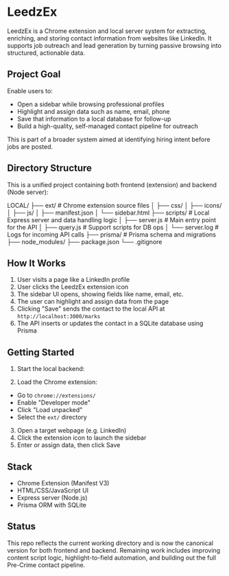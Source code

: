 # LeedzEx

LeedzEx is a Chrome extension and local server system for extracting, enriching, and storing contact information from websites like LinkedIn. It supports job outreach and lead generation by turning passive browsing into structured, actionable data.

## Project Goal

Enable users to:
- Open a sidebar while browsing professional profiles
- Highlight and assign data such as name, email, phone
- Save that information to a local database for follow-up
- Build a high-quality, self-managed contact pipeline for outreach

This is part of a broader system aimed at identifying hiring intent before jobs are posted.

## Directory Structure

This is a unified project containing both frontend (extension) and backend (Node server):

LOCAL/
├── ext/ # Chrome extension source files
│ ├── css/
│ ├── icons/
│ ├── js/
│ ├── manifest.json
│ └── sidebar.html
├── scripts/ # Local Express server and data handling logic
│ ├── server.js # Main entry point for the API
│ ├── query.js # Support scripts for DB ops
│ └── server.log # Logs for incoming API calls
├── prisma/ # Prisma schema and migrations
├── node_modules/
├── package.json
└── .gitignore


## How It Works

1. User visits a page like a LinkedIn profile
2. User clicks the LeedzEx extension icon
3. The sidebar UI opens, showing fields like name, email, etc.
4. The user can highlight and assign data from the page
5. Clicking "Save" sends the contact to the local API at `http://localhost:3000/marks`
6. The API inserts or updates the contact in a SQLite database using Prisma

## Getting Started

1. Start the local backend:



2. Load the Chrome extension:
- Go to `chrome://extensions/`
- Enable "Developer mode"
- Click "Load unpacked"
- Select the `ext/` directory

3. Open a target webpage (e.g. LinkedIn)
4. Click the extension icon to launch the sidebar
5. Enter or assign data, then click Save

## Stack

- Chrome Extension (Manifest V3)
- HTML/CSS/JavaScript UI
- Express server (Node.js)
- Prisma ORM with SQLite

## Status

This repo reflects the current working directory 
and is now the canonical version for both frontend and backend. 
Remaining work includes improving content script logic, 
highlight-to-field automation, and building out the full 
Pre-Crime contact pipeline.


